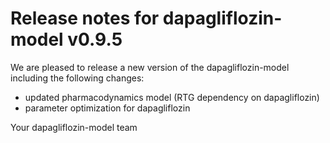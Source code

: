# Release notes for dapagliflozin-model v0.9.5

We are pleased to release a new version of the dapagliflozin-model including the 
following changes:

- updated pharmacodynamics model (RTG dependency on dapagliflozin)
- parameter optimization for dapagliflozin

Your dapagliflozin-model team
